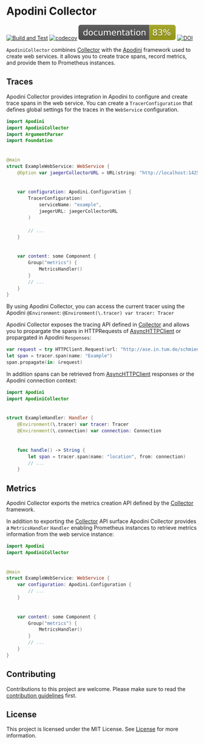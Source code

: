 # Apodini Collector

[![Build and Test](https://github.com/Apodini/ApodiniCollector/actions/workflows/build-and-test.yml/badge.svg)](https://github.com/Apodini/ApodiniCollector/actions/workflows/build-and-test.yml)
[![codecov](https://codecov.io/gh/Apodini/ApodiniCollector/branch/develop/graph/badge.svg?token=HYmeGXzg9V)](https://codecov.io/gh/Apodini/ApodiniCollector)
[![jazzy](https://raw.githubusercontent.com/Apodini/ApodiniCollector/gh-pages/badge.svg)](https://apodini.github.io/ApodiniCollector/)
[![DOI](https://zenodo.org/badge/381725107.svg)](https://zenodo.org/badge/latestdoi/381725107)

`ApodiniCollector` combines [Collector](https://github.com/Apodini/Collector) with the [Apodini](https://github.com/Apodini/Apodini) framework used to create web services. it allows you to create trace spans, record metrics, and provide them to Prometheus instances.

## Traces

Apodini Collector provides integration in Apodini to configure and create trace spans in the web service. You can create a `TracerConfiguration` that defines global settings for the traces in the `WebService` configuration.
```swift
import Apodini
import ApodiniCollector
import ArgumentParser
import Foundation


@main
struct ExampleWebService: WebService {
    @Option var jaegerCollectorURL = URL(string: "http://localhost:14250")! // swiftlint:disable:this force_unwrapping
    
    
    var configuration: Apodini.Configuration {
        TracerConfiguration(
            serviceName: "example",
            jaegerURL: jaegerCollectorURL
        )
        
        // ...
    }

    
    var content: some Component {
        Group("metrics") {
            MetricsHandler()
        }
        // ...
    }
}
```

By using Apodini Collector, you can access the current tracer using the Apodini `@Environment`: `@Environment(\.tracer) var tracer: Tracer`

Apodini Collector exposes the tracing API defined in [Collector](https://github.com/Apodini/Collector) and allows you to propargate the spans in HTTPRequests of [AsyncHTTPClient](https://github.com/AsyncHttpClient/async-http-client/) or propargated in Apodini `Responses`:
```swift
var request = try HTTPClient.Request(url: "http://ase.in.tum.de/schmiedmayer")
let span = tracer.span(name: "Example")
span.propagate(in: &request)
```

In addition spans can be retrieved from [AsyncHTTPClient](https://github.com/AsyncHttpClient/async-http-client/) responses or the Apodini connection context:
```swift
import Apodini
import ApodiniCollector


struct ExampleHandler: Handler {
    @Environment(\.tracer) var tracer: Tracer
    @Environment(\.connection) var connection: Connection
    
    
    func handle() -> String {
        let span = tracer.span(name: "location", from: connection)
        // ...
    }
```



## Metrics

Apodini Collector exports the metrics creation API defined by the [Collector](https://github.com/Apodini/Collector) framework.

In addition to exporting the [Collector](https://github.com/Apodini/Collector) API surface Apodini Collector provides a `MetricsHandler` `Handler` enabling Prometheus instances to retrieve metrics information from the web service instance:
```swift
import Apodini
import ApodiniCollector


@main
struct ExampleWebService: WebService {
    var configuration: Apodini.Configuration {
        // ...
    }

    
    var content: some Component {
        Group("metrics") {
            MetricsHandler()
        }
        // ...
    }
}
```


## Contributing
Contributions to this project are welcome. Please make sure to read the [contribution guidelines](https://github.com/Apodini/.github/blob/release/CONTRIBUTING.md) first.

## License
This project is licensed under the MIT License. See [License](https://github.com/Apodini/ApodiniCollector/blob/release/LICENSE) for more information.
